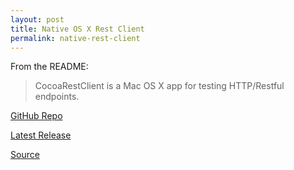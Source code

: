 ```yaml
---
layout: post
title: Native OS X Rest Client
permalink: native-rest-client
---
```


From the README: 
> CocoaRestClient is a Mac OS X app for testing HTTP/Restful endpoints.

[GitHub Repo](https://github.com/mmattozzi/cocoa-rest-client)

[Latest Release](https://github.com/mmattozzi/cocoa-rest-client/releases)

[Source](http://stackoverflow.com/a/14913780/919790)
